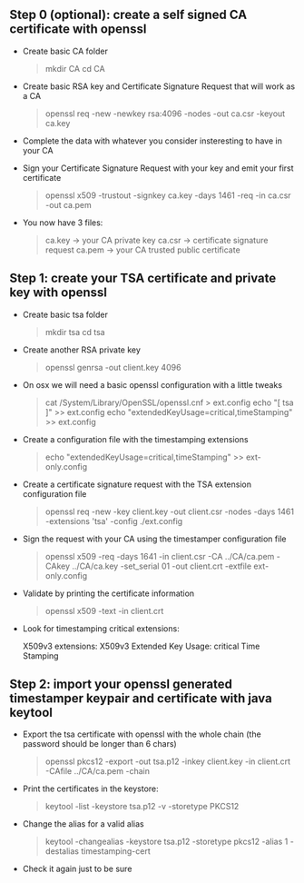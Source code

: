 ## Step 0 (optional): create a self signed CA certificate with openssl

- Create basic CA folder

    > mkdir CA
    > cd CA

- Create basic RSA key and Certificate Signature Request that will work as a CA

    > openssl req -new -newkey rsa:4096 -nodes -out ca.csr -keyout ca.key

- Complete the data with whatever you consider insteresting to have in your CA
- Sign your Certificate Signature Request with your key and emit your first certificate

    > openssl x509 -trustout -signkey ca.key -days 1461 -req -in ca.csr -out ca.pem

- You now have 3 files:

    > ca.key -> your CA private key
    > ca.csr -> certificate signature request
    > ca.pem -> your CA trusted public certificate

## Step 1: create your TSA certificate and private key with openssl

- Create basic tsa folder

    > mkdir tsa
    > cd tsa

- Create another RSA private key

    > openssl genrsa -out client.key 4096

- On osx we will need a basic openssl configuration with a little tweaks

    > cat /System/Library/OpenSSL/openssl.cnf > ext.config
    > echo "[ tsa ]" >> ext.config
    > echo "extendedKeyUsage=critical,timeStamping" >> ext.config

- Create a configuration file with the timestamping extensions

    > echo "extendedKeyUsage=critical,timeStamping" >> ext-only.config

- Create a certificate signature request with the TSA extension configuration file

    > openssl req -new -key client.key -out client.csr -nodes -days 1461 -extensions 'tsa' -config ./ext.config

- Sign the request with your CA using the timestamper configuration file

    > openssl x509 -req -days 1641 -in client.csr -CA ../CA/ca.pem -CAkey ../CA/ca.key -set_serial 01 -out client.crt -extfile ext-only.config

- Validate by printing the certificate information

    > openssl x509 -text -in client.crt

- Look for timestamping critical extensions:

    X509v3 extensions:
        X509v3 Extended Key Usage: critical
            Time Stamping

## Step 2: import your openssl generated timestamper keypair and certificate with java keytool
- Export the tsa certificate with openssl with the whole chain (the password should be longer than 6 chars)

    > openssl pkcs12 -export -out tsa.p12 -inkey client.key -in client.crt -CAfile ../CA/ca.pem -chain

- Print the certificates in the keystore:

    > keytool -list -keystore tsa.p12 -v -storetype PKCS12

- Change the alias for a valid alias

    > keytool -changealias -keystore tsa.p12 -storetype pkcs12 -alias 1 -destalias timestamping-cert

- Check it again just to be sure
